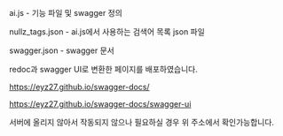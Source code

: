 ai.js             - 기능 파일 및 swagger 정의

nullz_tags.json   - ai.js에서 사용하는 검색어 목록 json 파일

swagger.json      - swagger 문서



redoc과 swagger UI로 변환한 페이지를 배포하였습니다.

https://eyz27.github.io/swagger-docs/

https://eyz27.github.io/swagger-docs/swagger-ui



서버에 올리지 않아서 작동되지 않으나 필요하실 경우 위 주소에서 확인가능합니다.
